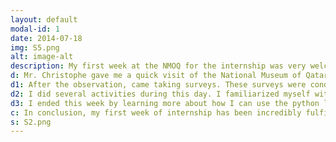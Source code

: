 ```yaml
---
layout: default
modal-id: 1
date: 2014-07-18
img: S5.png
alt: image-alt
description: My first week at the NMOQ for the internship was very welcoming and enjoyable. Each day I had something new to explore and this is summarised below:-
d: Mr. Christophe gave me a quick visit of the National Museum of Qatar which included the  Permanent exhibition galleries, Old Palace and  quick tour of NMoQ’s Temporary Exhibitions (Pipilotti Rist and Olafur Eliasson). After that I joined the Lusail Museum team weekly meeting where I got introduced to the whole team. Lastly, I got started with the visitors’ observations to try to understand our visitors/users. The observations were recorded in a structured manner, noting down specific actions, reactions, and notable behaviors of the visitors. By the end of these two days, I had filled almost 20 observation sheets.
d1: After the observation, came taking surveys. These surveys were conducted at the end of visitors' museum tour in G12. I interacted with different types of people from all backgrounds and ages. These surveys were taken using Microsoft Forms and I was able to collect 18 responses from almost 40 people all together. After my day was completed, I attended the opening of the AI Digital Centre. It was wonderful to witness how NMoQ collaborated with Microsoft and have created this unique space for younger generation of Qatar to explore their talents and expand their interests in technology. 
d2: I did several activities during this day. I familiarized myself with the Python libraries 'pandas' and 'matplotlib' using Jupyter Notebook (please see screenshoot below), these would help with the data analysis and visualization of the observations and surveys that I have collected. I created a GitHub page to post my weekly internship activities over there. Moreover, I visited the AI Digital Centre with Mr. Christophe and got to know more about what exactly the team will be doing there. Lastly, I was introduced to Mr. Martin Harvey, NMoQ’s Head of AV and Digital Support. He gave me an in-depth tour of the server rooms and how the technology behind the Art Films (that are displayed in NMOQ) works. During my visit to the server rooms, I observed the meticulous organization and cooling systems in place to ensure optimal performance and data security. As for the syncing and projector alignment challenges, it became evident that maintaining consistent synchronization between multiple devices and aligning projectors accurately could be complex tasks, requiring constant monitoring and fine-tuning to ensure seamless operation and visual clarity. This really broadened my horizon on how much work behind the scenes goes unnoticed. People and only those directly involved in these tasks truly understand and appreciate the dedicated professionals who ensure smooth operations behind the scenes.
d3: I ended this week by learning more about how I can use the python library tools to visualize my data and I also wrote a detailed report on my findings in the observations and surveys that I took. 
c: In conclusion, my first week of internship has been incredibly fulfilling. As a university student, transitioning into a professional work environment was a new experience that required some adaptation. However, I was fortunate to have a supportive supervisor and welcoming colleagues, which facilitated a smooth and quick adjustment process. Furthermore, surveying and observing people in the museum not only provided me with valuable data for my research but also offered personal growth experience. As an introvert, the lockdown during the pandemic made it challenging for me to interact with people. However, conducting surveys and observations in the museum pushed me out of my comfort zone and allowed me to engage with visitors.
s: S2.png
---
```

